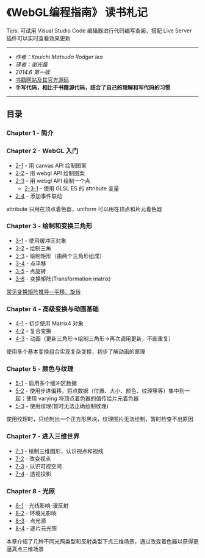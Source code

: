 # 《WebGL编程指南》 读书札记

Tips: 可试用 Visual Studio Code 编辑器进行代码编写查阅，搭配 Live Server 插件可以实时查看效果更新

***
* *作者：Kouichi Matsuda Rodger lea*
* *译者：谢光磊*
* *2014.6 第一版*
* [书籍网站及其官方源码](https://sites.google.com/site/webglbook/)
* **手写代码，相比于书籍源代码，结合了自己的理解和写代码的习惯**
***

## 目录
### Chapter 1 - 简介
### Chapter 2 - WebGL 入门
* [2-1](./02/2-1.js) - 用 canvas API 绘制图案
* [2-2](./02/2-2.js) - 用 webgl API 绘制图案
* [2-3](./02/2-3.js) - 用 webgl API 绘制一个点
  * [2-3-1](./02/2-3-1.js) - 使用 GLSL ES 的 attribute 变量
* [2-4](./02/2-4.js) - 添加事件联动
  
attribute 只用在顶点着色器，uniform 可以用在顶点和片元着色器

### Chapter 3 - 绘制和变换三角形
* [3-1](./03/3-1.js) - 使用缓冲区对象
* [3-2](./03/3-2.js) - 绘制三角
* [3-3](./03/3-3.js) - 绘制矩形（由两个三角形组成）
* [3-4](./03/3-4.js) - 点平移
* [3-5](./03/3-5.js) - 点旋转
* [3-6](./03/3-6.js) - 变换矩阵(Transformation matrix)

[常见变换矩阵推导--平移、旋转](./assets/transformationMatrix.jpg)

### Chapter 4 - 高级变换与动画基础
* [4-1](./04/4-1.js) - 初步使用 Matrix4 对象
* [4-2](./04/4-2.js) - 复合变换
* [4-3](./04/4-3.js) - 动画（更新三角形->绘制三角形->再次调用更新，不断重复）

使用多个基本变换组合实现复杂变换，初步了解动画的原理

### Chapter 5 - 颜色与纹理
* [5-1](05/5-1.js) - 启用多个缓冲区数据
* [5-2](05/5-2.js) - 使用步进偏移，将点数据（位置、大小、颜色、纹理等等）集中到一起；使用 varying 将顶点着色器的值传给片元着色器
* [5-3](05/5-3.js) - 使用纹理(暂时无法正确绘制纹理)

使用纹理时，只绘制出一个正方形黑块，纹理图片无法绘制，暂时检查不出原因

### Chapter 7 - 进入三维世界
* [7-1](07/7-1.js) - 绘制三维图形，认识视点和视线
* [7-2](07/7-2.js) - 改变视点
* [7-3](07/7-3.js) - 认识可视空间
* [7-4](07/7-4.js) - 透视投影

### Chapter 8 - 光照
* [8-1](08/8-1.js) - 光线影响-漫反射
* [8-2](08/8-2.js) - 环境光影响
* [8-3](08/8-3.js) - 点光源
* [8-4](08/8-4.js) - 逐片元光照

本章介绍了几种不同光照类型和反射类型下点三维场景，通过改变着色器以获得更逼真点三维场景